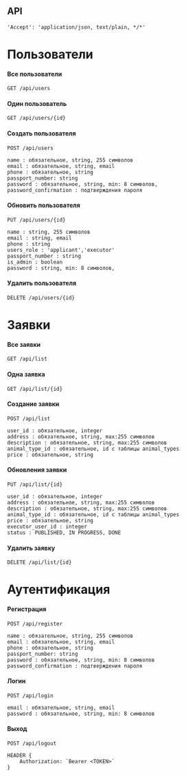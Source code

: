 ## API
```
'Accept': 'application/json, text/plain, */*'
```
# Пользователи
#### Все пользователи
```
GET /api/users
```
#### Один пользователь
```
GET /api/users/{id}
```
#### Создать пользователя
```
POST /api/users

name : обязательное, string, 255 символов
email : обязательное, string, email
phone : обязательное, string
passport_number: string
password : обязательное, string, min: 8 символов,
password_confirmation : подтверждения пароля
```
#### Обновить пользователя
```
PUT /api/users/{id}

name : string, 255 символов
email : string, email
phone : string
users_role : 'applicant','executor'
passport_number : string
is_admin : boolean
password : string, min: 8 символов,
```
#### Удалить пользователя
```
DELETE /api/users/{id}
```

# Заявки
#### Все заявки
```
GET /api/list
```
#### Одна заявка
```
GET /api/list/{id}
```
#### Создание заявки
```
POST /api/list

user_id : обязательное, integer
address : обязательное, string, max:255 символов
description : обязательное, string, max:255 символов
animal_type_id : обязательное, id c таблицы animal_types
price : обязательное, string
```
#### Обновления заявки
```
PUT /api/list/{id}

user_id : обязательное, integer
address : обязательное, string, max:255 символов
description : обязательное, string, max:255 символов
animal_type_id : обязательное, id c таблицы animal_types
price : обязательное, string
executor_user_id : integer
status : PUBLISHED, IN PROGRESS, DONE
```
#### Удалить заявку
```
DELETE /api/list/{id}
```

# Аутентификация
#### Регистрация
```
POST /api/register

name : обязательное, string, 255 символов
email : обязательное, string, email
phone : обязательное, string
passport_number: string
password : обязательное, string, min: 8 символов
password_confirmation : подтверждения пароля
```
#### Логин
```
POST /api/login

email : обязательное, string, email
password : обязательное, string, min: 8 символов
```
#### Выход
```
POST /api/logout

HEADER {
    Authorization: `Bearer <TOKEN>`
}
```
